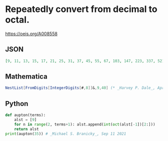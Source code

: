 # Repeatedly convert from decimal to octal\.
https://oeis.org/A008558
## JSON
```JSON
[9, 11, 13, 15, 17, 21, 25, 31, 37, 45, 55, 67, 103, 147, 223, 337, 521, 1011, 1763, 3343, 6417, 14421, 34125, 102515, 310163, 1135623, 4252007, 20160547, 114720043, 665476453, 4752456545, 43321135541, 502611010665, 7240574662151, 151272370273007]
```
## Mathematica
```Mathematica
NestList[FromDigits[IntegerDigits[#,8]]&,9,40] (* _Harvey P. Dale_, Apr 09 2012 *)
```
## Python
```Python
def aupton(terms):
    alst = [9]
    for n in range(2, terms+1): alst.append(int(oct(alst[-1])[2:]))
    return alst
print(aupton(35)) # _Michael S. Branicky_, Sep 11 2021
```
